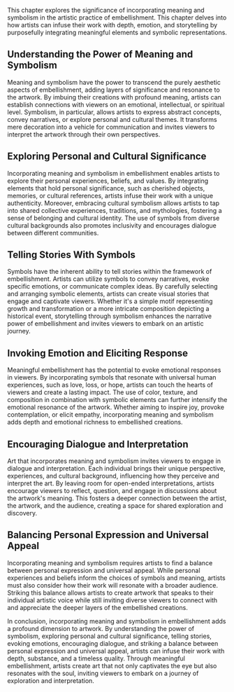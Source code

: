 
This chapter explores the significance of incorporating meaning and symbolism in the artistic practice of embellishment. This chapter delves into how artists can infuse their work with depth, emotion, and storytelling by purposefully integrating meaningful elements and symbolic representations.

**Understanding the Power of Meaning and Symbolism**
----------------------------------------------------

Meaning and symbolism have the power to transcend the purely aesthetic aspects of embellishment, adding layers of significance and resonance to the artwork. By imbuing their creations with profound meaning, artists can establish connections with viewers on an emotional, intellectual, or spiritual level. Symbolism, in particular, allows artists to express abstract concepts, convey narratives, or explore personal and cultural themes. It transforms mere decoration into a vehicle for communication and invites viewers to interpret the artwork through their own perspectives.

**Exploring Personal and Cultural Significance**
------------------------------------------------

Incorporating meaning and symbolism in embellishment enables artists to explore their personal experiences, beliefs, and values. By integrating elements that hold personal significance, such as cherished objects, memories, or cultural references, artists infuse their work with a unique authenticity. Moreover, embracing cultural symbolism allows artists to tap into shared collective experiences, traditions, and mythologies, fostering a sense of belonging and cultural identity. The use of symbols from diverse cultural backgrounds also promotes inclusivity and encourages dialogue between different communities.

**Telling Stories With Symbols**
--------------------------------

Symbols have the inherent ability to tell stories within the framework of embellishment. Artists can utilize symbols to convey narratives, evoke specific emotions, or communicate complex ideas. By carefully selecting and arranging symbolic elements, artists can create visual stories that engage and captivate viewers. Whether it's a simple motif representing growth and transformation or a more intricate composition depicting a historical event, storytelling through symbolism enhances the narrative power of embellishment and invites viewers to embark on an artistic journey.

**Invoking Emotion and Eliciting Response**
-------------------------------------------

Meaningful embellishment has the potential to evoke emotional responses in viewers. By incorporating symbols that resonate with universal human experiences, such as love, loss, or hope, artists can touch the hearts of viewers and create a lasting impact. The use of color, texture, and composition in combination with symbolic elements can further intensify the emotional resonance of the artwork. Whether aiming to inspire joy, provoke contemplation, or elicit empathy, incorporating meaning and symbolism adds depth and emotional richness to embellished creations.

**Encouraging Dialogue and Interpretation**
-------------------------------------------

Art that incorporates meaning and symbolism invites viewers to engage in dialogue and interpretation. Each individual brings their unique perspective, experiences, and cultural background, influencing how they perceive and interpret the art. By leaving room for open-ended interpretations, artists encourage viewers to reflect, question, and engage in discussions about the artwork's meaning. This fosters a deeper connection between the artist, the artwork, and the audience, creating a space for shared exploration and discovery.

**Balancing Personal Expression and Universal Appeal**
------------------------------------------------------

Incorporating meaning and symbolism requires artists to find a balance between personal expression and universal appeal. While personal experiences and beliefs inform the choices of symbols and meaning, artists must also consider how their work will resonate with a broader audience. Striking this balance allows artists to create artwork that speaks to their individual artistic voice while still inviting diverse viewers to connect with and appreciate the deeper layers of the embellished creations.

In conclusion, incorporating meaning and symbolism in embellishment adds a profound dimension to artwork. By understanding the power of symbolism, exploring personal and cultural significance, telling stories, evoking emotions, encouraging dialogue, and striking a balance between personal expression and universal appeal, artists can infuse their work with depth, substance, and a timeless quality. Through meaningful embellishment, artists create art that not only captivates the eye but also resonates with the soul, inviting viewers to embark on a journey of exploration and interpretation.
